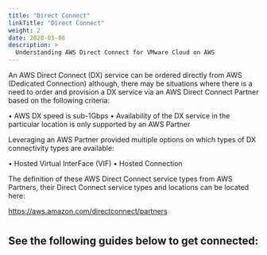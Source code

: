 ```yaml
---
title: "Direct Connect"
linkTitle: "Direct Connect"
weight: 2
date: 2020-05-06
description: >
  Understanding AWS Direct Connect for VMware Cloud on AWS
---
```


An AWS Direct Connect (DX) service can be ordered directly from AWS (Dedicated Connection) although, there may be situations where there is a need to order and provision a DX service via an AWS Direct Connect Partner based on the following criteria:

•	AWS DX speed is sub-1Gbps
•	Availability of the DX service in the particular location is only supported by an AWS Partner

Leveraging an AWS Partner provided multiple options on which types of DX connectivity types are available:

•	Hosted Virtual InterFace (VIF)
•	Hosted Connection

The definition of these AWS Direct Connect service types from AWS Partners, their Direct Connect service types and locations can be located here:

https://aws.amazon.com/directconnect/partners
#

## See the following guides below to get connected:
